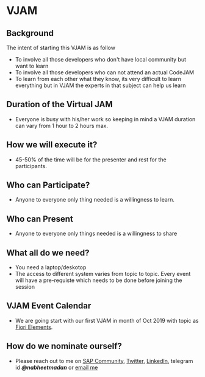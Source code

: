 # VJAM
## Background
The intent of starting this VJAM is as follow 
- To involve all those developers who don't have local community but want to learn
- To involve all those developers who can not attend an actual CodeJAM
- To learn from each other what they know, its very difficult to learn everything but in VJAM the experts in that subject can help us learn

## Duration of the Virtual JAM
- Everyone is busy with his/her work so keeping in mind a VJAM duration can vary from 1 hour to 2 hours max.

## How we will execute it?
- 45-50% of the time will be for the presenter and rest for the participants.

## Who can Participate?
- Anyone to everyone only thing needed is a willingness to learn.

## Who can Present
- Anyone to everyone only things needed is a willingness to share

## What all do we need?
- You need a laptop/deskotop 
- The access to different system varies from topic to topic. Every event will have a pre-requiste which needs to be done before joining the session

## VJAM Event Calendar
- We are going start with our first VJAM in month of Oct 2019 with topic as [Fiori Elements](https://github.com/NabheetCloud/VJAM/tree/master/Fiori%20Elements).

## How do we nominate ourself?
- Please reach out to me on [SAP Community](), [Twitter](https://twitter.com/nabheet), [LinkedIn](https://www.linkedin.com/in/nabheet-madan-80594821/), telegram id ***@nabheetmadan*** or [email me](nabheet.jobs@gmail.com)
